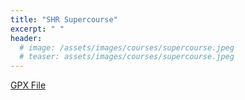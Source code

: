 ```yaml
---
title: "SHR Supercourse"
excerpt: " "
header:
  # image: /assets/images/courses/supercourse.jpeg
  # teaser: assets/images/courses/supercourse.jpeg
---
```


<div class="strava-embed-placeholder" data-embed-type="route" data-embed-id="3346685662803688676" data-full-width="true" data-style="standard" data-map-hash="12.74/-33.8637/151.20878" data-club-id="109154" data-from-embed="false"></div><script src="https://strava-embeds.com/embed.js"></script>

<a href="\assets\gpx_files\supercourse.gpx">GPX File</a>
